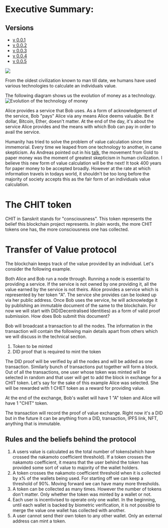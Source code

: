 # Executive Summary:

## Versions
* [v 0.0.1](https://github.com/AireshBhat/TransferOfValue/blob/main/Versions/v0.0.1.md)
* [v 0.0.2](https://github.com/AireshBhat/TransferOfValue/blob/main/Versions/v0.0.2.md)
* [v 0.0.3](https://github.com/AireshBhat/TransferOfValue/blob/main/Versions/v0.0.3.md)
* [v 0.0.4](https://github.com/AireshBhat/TransferOfValue/blob/main/Versions/v0.0.4.md)
* [v 0.0.5](https://github.com/AireshBhat/TransferOfValue/blob/main/Versions/v0.0.5.md)

![](https://badgen.net/badge/Version/v0.0.5/green)

From the oldest civilization known to man till date, we humans have used various technologies to calculate an individuals value. 

The following diagram shows us the evolution of money as a technology.
![Evolution of the technology of money](https://user-images.githubusercontent.com/23222537/209832134-75638277-a4d6-4b8d-8e90-0a01deb21965.png)

Alice provides a service that Bob uses. As a form of acknowledgement of the service, Bob "pays" Alice via any means Alice deems valuable. Be it dollar, Bitcoin, Ether, doesn't matter. At the end of the day, it's about the service Alice provides and the means with which Bob can pay in order to avail the service.

Humanity has tried to solve the problem of value calculation since time immemorial. Every time we leaped from one technology to another, in came skepticism. As Andreas pointed out in his [talk](https://youtu.be/n-EpKQ6xIJs?t=465), the movement from Gold to paper money was the moment of greatest skepticism in human civilization. I believe this new form of value calculation will be the next! It took 400 years for paper money to be accepted broadly. However at the rate at which information travels in todays world, it shouldn't be too long before the majority of society accepts this as the fair form of an individuals value calculation.

# The CHIT token
CHIT in Sanskrit stands for "consciousness". This token represents the belief this blockchain project represents. In plain words, the more CHIT tokens one has, the more consciousness one has collected.

# Transfer of Value protocol
The blockchain keeps track of the value provided by an individual.
Let's consider the following example.

Both Alice and Bob run a node through. Running a node is essential to providing a service. If the service is not owned by one providing it, all the value earned by the service is not theirs.
Alice provides a service which is represented by her token "A". The service she provides can be looked up via her public address.
Once Bob uses the service, he will acknowledge it by publishing an immutable document of the same to the blockchain. For now we will start with DID(Decentralised Identities) as a form of valid proof submission. How does Bob submit this document?

Bob will broadcast a transaction to all the nodes. The information in the transaction will contain the following main details apart from others which we will discuss in the technical section.
1. Token to be minted
2. DID proof that is required to mint the token

The DID proof will be verified by all the nodes and will be added as one transaction. Similarly bunch of transactions put together will form a block. Out of all the transactions, one user whose token was minted will be selected in random and that user will get to add the block in exchange for a CHIT token. Let's say for the sake of this example Alice was selected. She will be rewarded with 1 CHET token as a reward for providing value.

At the end of the exchange, Bob's wallet will have 1 "A" token and Alice will have 1 "CHIT" token.

The transaction will record the proof of value exchange. Right now it's a DID but in the future it can be anything from a DID, transaction, IPFS link, NFT, anything that is immutable.

## Rules and the beliefs behind the protocol
1. A users value is calculated as the total number of tokens(which have crossed the nakamoto coefficient threshold). If a token crosses the nakamoto coefficient, it means that the user behind the token has provided some sort of value to majority of the wallet holders.
2. A token crosses the nakamoto coefficient threshold when it is collected by x% of the wallets being used. For starting off we can keep a threshold of 90%. Moving forward we can have many more thresholds.
3. A token can be collected as many times. However the number of tokens don't matter. Only whether the token was minted by a wallet or not.
4. Each user is incentivised to operate only one wallet. In the beginning, until each wallet is backed by biometric verification, it is not possible to merge the value one wallet has collected with another.
5. A user cannot send their own token to any other wallet. Only an external address can mint a token.